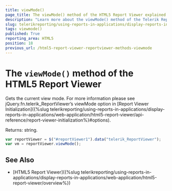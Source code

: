 ```yaml
---
title: viewMode()
page_title: The viewMode() method of the HTML5 Report Viewer explained
description: "Learn more about the viewMode() method of the Telerik Reporting HTML5 Report Viewer and how to use it to customize the viewer's behavior."
slug: telerikreporting/using-reports-in-applications/display-reports-in-applications/web-application/html5-report-viewer/api-reference/reportviewer/methods/viewmode()
tags: viewmode()
published: True
reporting_area: HTML5
position: 18
previous_url: /html5-report-viewer-reportviewer-methods-viewmode
---
```


# The `viewMode()` method of the HTML5 Report Viewer

Gets the current view mode. For more information please see jQuery.fn.telerik_ReportViewer’s viewMode option in [Report Viewer Initialization]({%slug telerikreporting/using-reports-in-applications/display-reports-in-applications/web-application/html5-report-viewer/api-reference/report-viewer-initialization%}#options).

Returns: string.

````JavaScript
var reportViewer = $("#reportViewer1").data("telerik_ReportViewer");
var vm = reportViewer.viewMode();
````


## See Also

* [HTML5 Report Viewer]({%slug telerikreporting/using-reports-in-applications/display-reports-in-applications/web-application/html5-report-viewer/overview%})
